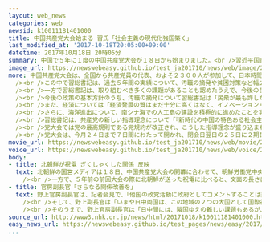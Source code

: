 ```yaml
---
layout: web_news
categories: web
newsid: k10011181401000
title: 中国共産党大会始まる 習氏「社会主義の現代化強国築く」
last_modified_at: '2017-10-18T20:05:00+09:00'
datetime: 2017年10月18日 20時05分
summary: 中国で５年に１度の中国共産党大会が１８日から始まりました。<br />習近平国家主席は、党のトップの総書記として政治報告を行い、この５年間の成果について「多くの難題を解決し、歴史的変革を推進した」と総括したうえで、建国１００年を迎える今世紀半ばまでに「社会主義の現代化強国を築く」と強調しました。
image_url: https://newswebeasy.github.io/test_ja201710/news/web/image/2017/10/18/K10011181401_1710181923_1710181925_01_03.jpg
more: 中国共産党大会は、全国から共産党員の代表、およそ２３００人が参加して、日本時間の１８日午前、北京の人民大会堂で始まり、習近平国家主席が党のトップの総書記として、胡錦涛前総書記、江沢民元総書記も見守る中、政治報告を３時間半近くにわたり読み上げました。<br
  /><br />この中で習総書記は、過去５年間の実績について、汚職の摘発や貧困対策など幅広い分野における成果を強調し、「長期にわたって解決したくてもできなかった多くの難題を解決し、歴史的変革を推進した」とみずから高く評価しました。<br
  /><br />一方で習総書記は、取り組むべき多くの課題があることも認めたうえで、今後の目標について「ゆとりある社会の全面的な実現から一歩進んで、現代化の基本的な実現、さらに社会主義の現代化強国を全面的に実現する」と述べて、建国１００年を迎える２０４９年には「社会主義の現代化強国を築く」と強調しました。<br
  /><br />今後の政策の基本方針のうち、汚職の摘発について習総書記は「民衆が最も許しがたいと感じているのが腐敗の問題であり、共産党が直面している最大の脅威だ」としたうえで「反腐敗闘争で圧倒的に勝利を勝ち取る決意をこれまで以上に固めなければならない」と述べ、汚職撲滅に向けた取り組みをさらに強化する決意を示しました。<br
  /><br />また、経済については「経済発展の質はまだ十分に高くはなく、イノベーション＝技術革新の能力もまだ強くはない。実体経済の水準はさらに引き上げる必要がある」と課題を挙げる一方、２０３５年までに「経済や科学技術の実力を大幅に引き上げ、イノベーションで世界でも上位に上り詰める」という目標を示しました。<br
  /><br />さらに、海洋進出について、南シナ海での人工島の建設を積極的に進めたことを実績として強調し「海洋強国の建設を加速させる」と述べて、東シナ海や南シナ海での活動を継続する姿勢を示したほか、軍については「今世紀半ばまでに世界一流の軍隊を作り上げる」と宣言しました。<br
  /><br />習総書記は、共産党の新しい指導理念について「『新時代の中国の特色ある社会主義思想』は、全党員と人民が中華民族の偉大な復興を実現するための行動指針であり、長期にわたって堅持しなければならない」と述べました。<br
  /><br />党大会では党の最高規則である党規約が改正され、こうした指導理念が盛り込まれると見られますが、習総書記の名前を冠した形で党規約に記されれば、建国の父と言われる毛沢東や、改革開放政策を打ち出したトウ小平にも並ぶ指導者に位置づけられることになり、党大会を通じて習総書記への権威づけがどこまで進むかも注目されています。<br
  /><br />党大会は、今月２４日まで７日間にわたって開かれ、閉会日翌日の２５日に２期目を迎える新しい習近平指導部が発足する見通しです。<br /><br />※トウは「登」に「おおざと」
movie_url: https://newswebeasy.github.io/test_ja201710/news/web/movie/2017/10/18/k10011181401_201710181923_201710181925.mp4
voice_url: https://newswebeasy.github.io/test_ja201710/news/web/voice/2017/10/18/k10011181401_201710181923_201710181925.mp3
body:
- title: 北朝鮮が祝電 ぎくしゃくした関係 反映
  text: 北朝鮮の国営メディアは１８日、中国共産党大会の開幕に合わせて、朝鮮労働党中央委員会の名義で祝電が送られたことを伝えました。<br />祝電では「中国共産党大会を熱烈に祝賀し、すべての党員と中国人民に温かいあいさつを送る。今回の大会が円満な成果を収めることを心から祈る」としています。<br
    /><br />一方で、５年前の前回大会の際に北朝鮮が送った祝電に比べると、文面の長さは３分の１程度で、「兄弟的中国人民」とか「伝統的な中朝親善」といった文言も含まれておらず、北朝鮮による核・ミサイル開発を巡ってぎくしゃくしている両国の関係を反映したものと見られます。
- title: 官房副長官「さらなる関係改善を」
  text: 野上官房副長官は、記者会見で、「他国の政党活動に政府としてコメントすることは控えるが、わが国としても党大会の動きを注視している」と述べました。<br
    /><br />そして、野上副長官は「いまや日中両国は、この地域の２つの大国として国際社会の平和と繁栄に大きな責任を共有しており、安定的な協力関係を築いていく必要がある。特に北朝鮮への対処については、北朝鮮の貿易の９割を占める中国と密接に連携していかなければならない」と述べました。<br
    /><br />そのうえで、野上官房副長官は「日中間には、隣国ゆえの難しい課題もあるが、引き続き戦略的互恵関係の考え方のもと、懸案を適切に処理しながら、あらゆる分野での協力や国民交流を推し進めて、大局的な判断からさらなる関係改善に努めていきたい」と述べました。
source_url: http://www3.nhk.or.jp/news/html/20171018/k10011181401000.html
easy_news_url: https://newswebeasy.github.io/test_pages/news/easy/2017/10/18/中国共産党大会が始まる
...
```

